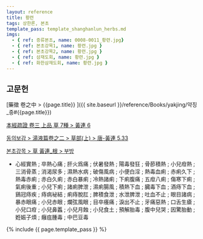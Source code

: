 ```yaml
---
layout: reference
title: 황련
tags: 상한론, 본초
template_pass: template_shanghanlun_herbs.md
imgs:
  - { ref: 증류본초, name: 0008-0011_황련.jpg}
  - { ref: 본초강목1, name: 황련.jpg }
  - { ref: 본초강목2, name: 황련.jpg }
  - { ref: 삼재도회, name: 황련.jpg }
  - { ref: 화한삼재도회, name: 황련.jpg }
---
```



## 고문헌

[藥徵 卷之中 > {{page.title}} ]({{ site.baseurl }}/reference/Books/yakjing/약징_중#{{page.title}})

[本經疏證 卷三 上品 草 7種 > 黃連 6](https://mediclassics.kr/books/154/volume/3/#content_54)

[동의보감 > 湯液篇卷之二 > 草部(上) >  唐-黃連 5.33](https://mediclassics.kr/books/8/volume/21/#content_1413)

[본초강목 > 草	黃連_根 > 부방]()

* 心經實熱 ; 卒熱心痛 ; 肝火爲痛 ; 伏暑發熱 ; 陽毒發狂 ; 骨莭積熱 ; 小兒疳熱 ; 三消骨蒸 ; 消渴尿多 ; 濕熱水病 ; 破傷風病 ; 小便白淫 ; 熱毒血痢 ; 赤痢久下 ; 熱毒赤痢 ; 赤白久痢 ; 赤白暴痢 ; 冷熱諸痢 ; 下痢腹痛 ; 五疳八痢 ; 傷寒下痢 ; 氣痢後重 ; 小兒下痢 ; 諸痢脾泄 ; 濕痢腸風 ; 積熱下血 ; 臓毒下血 ; 酒痔下血 ; 鷄冠痔疾 ; 痔病袐結 ; 痢痔脫肛 ; 脾積食泄 ; 水泄脾泄 ; 吐血不止 ; 眼目諸病 ; 暴赤眼痛 ; 小兒赤眼 ; 爛弦風眼 ; 目卒癢痛 ; 淚出不止 ; 牙痛惡熱 ; 口舌生瘡 ; 小兒口疳 ; 小兒鼻䘌 ; 小兒月蝕 ; 小兒食土 ; 預解胎毒 ; 腹中兒哭 ; 因驚胎動 ; 姙娠子煩 ; 癰疽腫毒 ; 中巴豆毒


{% include {{ page.template_pass }} %}
